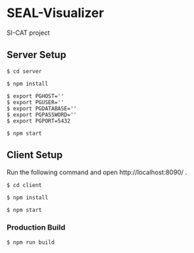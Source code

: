 # SEAL-Visualizer

SI-CAT project

## Server Setup

```shell-session
$ cd server

$ npm install

$ export PGHOST=''
$ export PGUSER=''
$ export PGDATABASE=''
$ export PGPASSWORD=''
$ export PGPORT=5432

$ npm start

```

## Client Setup

Run the following command and open http://localhost:8090/ .

```
$ cd client

$ npm install

$ npm start
```

### Production Build

```shell-session
$ npm run build
```
